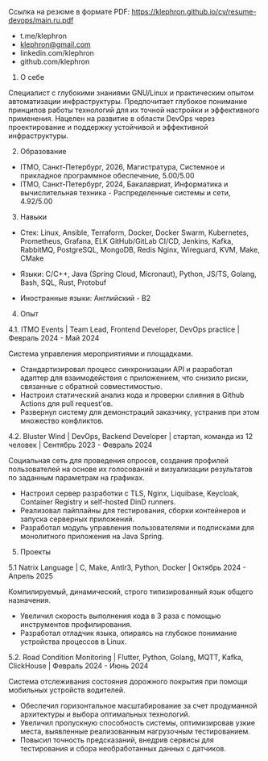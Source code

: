 Ссылка на резюме в формате PDF: https://klephron.github.io/cv/resume-devops/main.ru.pdf

- t.me/klephron
- klephron@gmail.com
- linkedin.com/klephron
- github.com/klephron

1. О себе

Специалист с глубокими знаниями GNU/Linux и практическим опытом автоматизации инфраструктуры. Предпочитает глубокое понимание принципов работы технологий для их точной настройки и эффективного применения. Нацелен на развитие в области DevOps через проектирование и поддержку устойчивой и эффективной инфраструктуры.

2. Образование

- ITMO, Санкт-Петербург, 2026, Магистратура, Системное и прикладное программное обеспечение, 5.00/5.00
- ITMO, Санкт-Петербург, 2024, Бакалавриат, Информатика и вычислительная техника - Распределенные системы и сети, 4.92/5.00

3. Навыки

- Стек: Linux, Ansible, Terraform, Docker, Docker Swarm, Kubernetes, Prometheus, Grafana, ELK GitHub/GitLab CI/CD, Jenkins, Kafka, RabbitMQ, PostgreSQL, MongoDB, Redis Nginx, Wireguard, KVM, Make, CMake

- Языки: C/C++, Java (Spring Cloud, Micronaut), Python, JS/TS, Golang, Bash, SQL, Rust, Protobuf

- Иностранные языки: Английский - B2

4. Опыт

4.1. ITMO Events | Team Lead, Frontend Developer, DevOps practice | Февраль 2024 - Май 2024

Система управления мероприятиями и площадками.

- Стандартизировал процесс синхронизации API и разработал адаптер для взаимодействия с приложением, что снизило риски, связанные с обратной совместимостью.
- Настроил статический анализ кода и проверки слияния в Github Actions для pull request’ов.
- Развернул систему для демонстраций заказчику, устранив при этом множество конфликтов.

4.2. Bluster Wind | DevOps, Backend Developer | стартап, команда из 12 человек | Сентябрь 2023 - Февраль 2024

Социальная сеть для проведения опросов, создания профилей пользователей на основе их голосований и визуализации результатов по заданным параметрам на графиках.

- Настроил сервер разработки с TLS, Nginx, Liquibase, Keycloak, Container Registry и self-hosted DinD runners.
- Реализовал пайплайны для тестирования, сборки контейнеров и запуска серверных приложений.
- Разработал модуль управления пользователями и подписками для монолитного приложения на Java Spring.

5. Проекты

5.1 Natrix Language | C, Make, Antlr3, Python, Docker | Октябрь 2024 - Апрель 2025

Компилируемый, динамический, строго типизированный язык общего назначения.

- Увеличил скорость выполнения кода в 3 раза с помощью инструментов профилирования.
- Разработал отладчик языка, опираясь на глубокое понимание устройства процессов в Linux.

5.2. Road Condition Monitoring | Flutter, Python, Golang, MQTT, Kafka, ClickHouse | Февраль 2024 - Июнь 2024

Система отслеживания состояния дорожного покрытия при помощи мобильных устройств водителей.

- Обеспечил горизонтальное масштабирование за счет продуманной архитектуры и выбора оптимальных технологий.
- Увеличил пропускную способность системы, оптимизировав узкие места, выявленные реализованным нагрузочным тестированием.
- Повысил точность предсказаний, внедрив сервисы для тестирования и сбора необработанных данных с датчиков.
